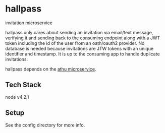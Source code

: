 # hallpass
invitation microservice

hallpass only cares about sending an invitation via email/text message, verifying it and sending back to the consuming endpoint along with a JWT token including the id of the user from an oath/oauth2 provider. No database is needed because invitations are JTW tokens with an unique identifier and timestamp. It is up to the consuming app to handle duplicate invitations.

hallpass depends on the <a href="https://github.com/sebringj/athu">athu microservice</a>.

## Tech Stack
node v4.2.1

## Setup
See the config directory for more info.
